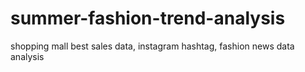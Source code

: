 # summer-fashion-trend-analysis
 shopping mall best sales data, instagram hashtag, fashion news data analysis
